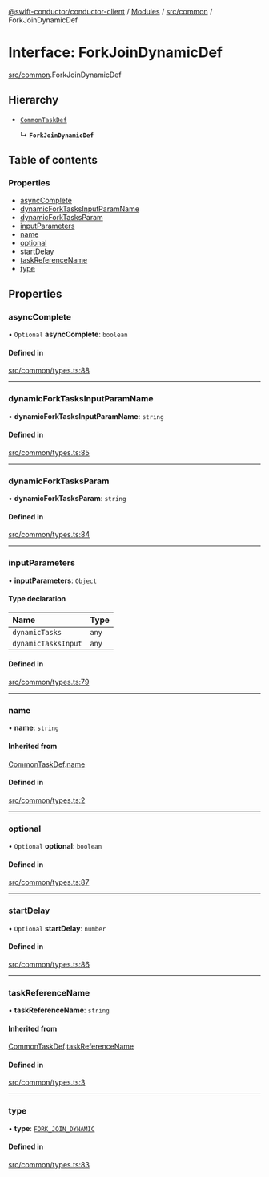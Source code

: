 [@swift-conductor/conductor-client](../README.md) / [Modules](../modules.md) / [src/common](../modules/src_common.md) / ForkJoinDynamicDef

# Interface: ForkJoinDynamicDef

[src/common](../modules/src_common.md).ForkJoinDynamicDef

## Hierarchy

- [`CommonTaskDef`](src_common.CommonTaskDef.md)

  ↳ **`ForkJoinDynamicDef`**

## Table of contents

### Properties

- [asyncComplete](src_common.ForkJoinDynamicDef.md#asynccomplete)
- [dynamicForkTasksInputParamName](src_common.ForkJoinDynamicDef.md#dynamicforktasksinputparamname)
- [dynamicForkTasksParam](src_common.ForkJoinDynamicDef.md#dynamicforktasksparam)
- [inputParameters](src_common.ForkJoinDynamicDef.md#inputparameters)
- [name](src_common.ForkJoinDynamicDef.md#name)
- [optional](src_common.ForkJoinDynamicDef.md#optional)
- [startDelay](src_common.ForkJoinDynamicDef.md#startdelay)
- [taskReferenceName](src_common.ForkJoinDynamicDef.md#taskreferencename)
- [type](src_common.ForkJoinDynamicDef.md#type)

## Properties

### asyncComplete

• `Optional` **asyncComplete**: `boolean`

#### Defined in

[src/common/types.ts:88](https://github.com/swift-conductor/conductor-client-typescript/blob/d61717b/src/common/types.ts#L88)

___

### dynamicForkTasksInputParamName

• **dynamicForkTasksInputParamName**: `string`

#### Defined in

[src/common/types.ts:85](https://github.com/swift-conductor/conductor-client-typescript/blob/d61717b/src/common/types.ts#L85)

___

### dynamicForkTasksParam

• **dynamicForkTasksParam**: `string`

#### Defined in

[src/common/types.ts:84](https://github.com/swift-conductor/conductor-client-typescript/blob/d61717b/src/common/types.ts#L84)

___

### inputParameters

• **inputParameters**: `Object`

#### Type declaration

| Name | Type |
| :------ | :------ |
| `dynamicTasks` | `any` |
| `dynamicTasksInput` | `any` |

#### Defined in

[src/common/types.ts:79](https://github.com/swift-conductor/conductor-client-typescript/blob/d61717b/src/common/types.ts#L79)

___

### name

• **name**: `string`

#### Inherited from

[CommonTaskDef](src_common.CommonTaskDef.md).[name](src_common.CommonTaskDef.md#name)

#### Defined in

[src/common/types.ts:2](https://github.com/swift-conductor/conductor-client-typescript/blob/d61717b/src/common/types.ts#L2)

___

### optional

• `Optional` **optional**: `boolean`

#### Defined in

[src/common/types.ts:87](https://github.com/swift-conductor/conductor-client-typescript/blob/d61717b/src/common/types.ts#L87)

___

### startDelay

• `Optional` **startDelay**: `number`

#### Defined in

[src/common/types.ts:86](https://github.com/swift-conductor/conductor-client-typescript/blob/d61717b/src/common/types.ts#L86)

___

### taskReferenceName

• **taskReferenceName**: `string`

#### Inherited from

[CommonTaskDef](src_common.CommonTaskDef.md).[taskReferenceName](src_common.CommonTaskDef.md#taskreferencename)

#### Defined in

[src/common/types.ts:3](https://github.com/swift-conductor/conductor-client-typescript/blob/d61717b/src/common/types.ts#L3)

___

### type

• **type**: [`FORK_JOIN_DYNAMIC`](../enums/src_common.TaskType.md#fork_join_dynamic)

#### Defined in

[src/common/types.ts:83](https://github.com/swift-conductor/conductor-client-typescript/blob/d61717b/src/common/types.ts#L83)
